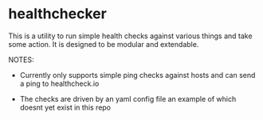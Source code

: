 # healthchecker

This is a utility to run simple health checks against various things and take some action. It is designed to be modular and extendable.

NOTES:

- Currently only supports simple ping checks against hosts and can send a ping to healthcheck.io

- The checks are driven by an yaml config file an example of which doesnt yet exist in this repo
